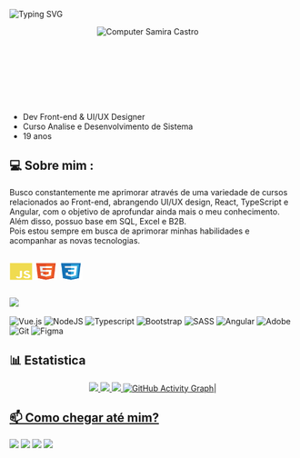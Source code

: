 ![Typing SVG](https://readme-typing-svg.herokuapp.com/?color=8F0D87&size=35&center=true&vCenter=true&width=1000&lines=HELLO,+I'm+Samira+Castro+👩🏻‍💻;I'm+Dev+Front-end+and+UI/UX+Designer+!;Welcome!+:%29)

<img src="https://raw.githubusercontent.com/MicaelliMedeiros/micaellimedeiros/master/image/computer-illustration.png" min-width="250px" max-width="300px" width="350px" align="right"  alt="Computer Samira Castro">
<br>
<br>
<br>
<br>
<br>
<br>
<br>
<br>
<ul>
 <li>Dev Front-end & UI/UX Designer</li>
 <li>Curso Analise e Desenvolvimento de Sistema</li>
 <li>19 anos</li>
</ul>


</div>
<h2>💻 Sobre mim :</h2>  
<p>Busco constantemente me aprimorar através de uma variedade de cursos relacionados ao Front-end, abrangendo UI/UX design, React, TypeScript e Angular, com o objetivo de aprofundar ainda mais o meu conhecimento. Além disso, possuo base em SQL, Excel e B2B. <br> Pois estou sempre em busca de aprimorar minhas habilidades e acompanhar as novas tecnologias.</p>
 <div style="display: inline_block"><br>
  <img align="center" alt="Igor-Js" height="30" width="40" src="https://raw.githubusercontent.com/devicons/devicon/master/icons/javascript/javascript-plain.svg">
   <img align="center" alt="Igor-HTML" height="30" width="40" src="https://raw.githubusercontent.com/devicons/devicon/master/icons/html5/html5-original.svg">
  <img align="center" alt="Igor-CSS" height="30" width="40" src="https://raw.githubusercontent.com/devicons/devicon/master/icons/css3/css3-original.svg">
</div> 
<br>
<div>
  <p>
  <a href="https://samiracas.github.io" target='_blank'>
    <img src="https://img.shields.io/badge/Meu Portfolio Pessoal-593D88.svg?style=for-the-badge&logo=react&logoColor=white" >
  </a>
</p>
 <div>

![Vue.js](https://img.shields.io/badge/vuejs-%2335495e.svg?style=for-the-badge&logo=vuedotjs&logoColor=%234FC08D)
![NodeJS](https://img.shields.io/badge/node.js-6DA55F?style=for-the-badge&logo=node.js&logoColor=white)
![Typescript](https://img.shields.io/badge/TypeScript-007ACC?style=for-the-badge&logo=typescript&logoColor=white)
![Bootstrap](https://img.shields.io/badge/bootstrap-%238511FA.svg?style=for-the-badge&logo=bootstrap&logoColor=white)
![SASS](https://img.shields.io/badge/SASS-hotpink.svg?style=for-the-badge&logo=SASS&logoColor=white)
![Angular](https://img.shields.io/badge/angular-%23DD0031.svg?style=for-the-badge&logo=angular&logoColor=white)
![Adobe](https://img.shields.io/badge/adobe-%23FF0000.svg?style=for-the-badge&logo=adobe&logoColor=white)
![Git](https://img.shields.io/badge/Git-E34F26?style=for-the-badge&logo=git&logoColor=white)
![Figma](https://img.shields.io/badge/figma-%23F24E1E.svg?style=for-the-badge&logo=figma&logoColor=white)

</div>

<h2>📊 Estatistica</h2> 
  <div align="center">
  <a href="https://github.com/SamiraCas">
  <img height="140em" src="https://github-readme-stats-ip8i-imnascimento.vercel.app/api?username=SamiraCas&show_icons=true&theme=radical&include_all_commits=true&count_private=true"/>
  <img height="140em" src="https://github-readme-stats-ip8i-imnascimento.vercel.app/api/top-langs/?username=SamiraCas&html,javascript,css&layout=compact&langs_count=7&theme=dracula"/>
  <img height="130em" src="https://github-readme-streak-stats.herokuapp.com?user=SamiraCas&theme=radical&mode=weekly&hide_border=true"/>
 <img height="132em" src="https://github-readme-activity-graph.vercel.app/graph?username=SamiraCas&theme=radical&hide_border=true&bg_color=141424&color=FA438B&line=BD93F9&point=6272A4&area=true&border_color=34343c" alt="GitHub Activity Graph">|
</div>
  
  <h2> 📫 Como chegar até mim? </h2>
  <a href="https://www.instagram.com/samira__castro/" target="_blank"><img src="https://img.shields.io/badge/-Instagram-%23E4405F?style=for-the-badge&logo=instagram&logoColor=white" target="_blank"></a>
  <a href = "mailto:samiracastrosjn23@gmail.com"><img src="https://img.shields.io/badge/-Gmail-%23333?style=for-the-badge&logo=gmail&logoColor=white" target="_blank"></a>
  <a href="https://www.linkedin.com/in/samira-castro-789572231/" target="_blank"><img src="https://img.shields.io/badge/-LinkedIn-%230077B5?style=for-the-badge&logo=linkedin&logoColor=white" target="_blank"></a> 
   <a href="https://github.com/SamiraCas" target="_blank"><img src="https://img.shields.io/github/followers/SamiraCas?label=follow&style=social" target="_blank"></a> 
</div>
